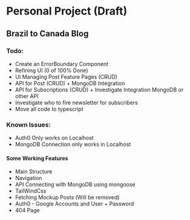 # Personal Project (Draft)
## Brazil to Canada Blog

### Todo:
* Create an ErrorBoundary Component
* Refining UI (0 of 100% Done)
* UI Managing Post Feature Pages (CRUD)
* API for Post (CRUD) + MongoDB Integration
* API for Subscriptions (CRUD) + Investigate Integration MongoDB or other API
* Investigate who to fire newsletter for subscribers
* Move all code to typescript

### Known Issues:
* Auth0 Only works on Localhost
* MongoDB Connection only works in Localhost


#### Some Working Features
* Main Structure
* Navigation
* API Connecting with MongoDB using mongoose
* TailWindCss
* Fetching Mockup Posts (Will be removed)
* Auth0 - Google Accounts and User + Password
* 404 Page
